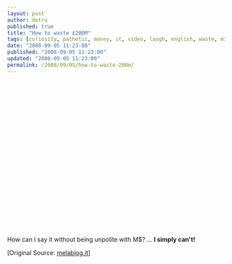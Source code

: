```yaml
---
layout: post
author: detro
published: true
title: "How to waste £200M"
tags: [curiosity, pathetic, money, it, video, laugh, english, waste, microsoft, ads]
date: "2008-09-05 11:23:00"
published: "2008-09-05 11:23:00"
updated: "2008-09-05 11:23:00"
permalink: /2008/09/05/how-to-waste-200m/
---
```


<div align="center">
<object width="425" height="344"><param name="movie" value="http://www.youtube.com/v/uz6amk3P-hY&hl=en&fs=1&color1=0x2b405b&color2=0x6b8ab6"></param><param name="allowFullScreen" value="true"></param><embed src="http://www.youtube.com/v/uz6amk3P-hY&hl=en&fs=1&color1=0x2b405b&color2=0x6b8ab6" type="application/x-shockwave-flash" allowfullscreen="true" width="425" height="344"></embed></object>
</div>

How can I say it without being unpolite with M$?
...
<strong>I simply can't!</strong>

[Original Source: <a href="http://www.melablog.it/post/6688/microsoft-ecco-il-primo-spot-seinfeldgates">melablog.it</a>] 

